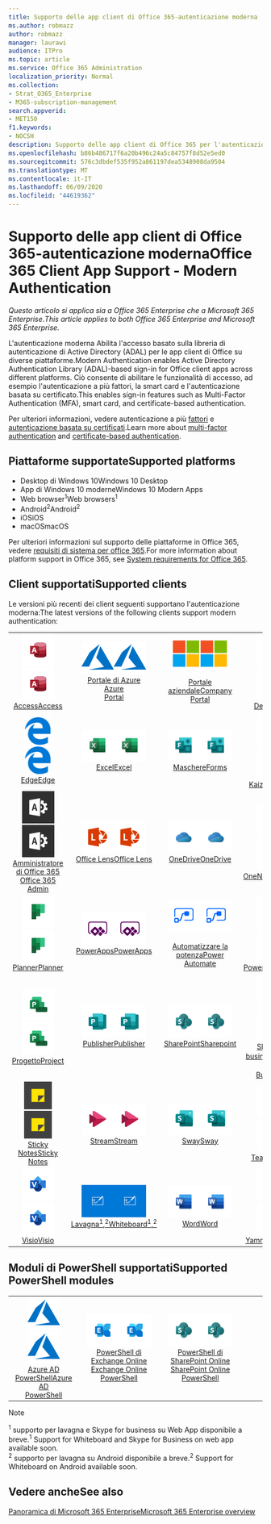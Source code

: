 ```yaml
---
title: Supporto delle app client di Office 365-autenticazione moderna
ms.author: robmazz
author: robmazz
manager: laurawi
audience: ITPro
ms.topic: article
ms.service: Office 365 Administration
localization_priority: Normal
ms.collection:
- Strat_O365_Enterprise
- M365-subscription-management
search.appverid:
- MET150
f1.keywords:
- NOCSH
description: Supporto delle app client di Office 365 per l'autenticazione moderna.
ms.openlocfilehash: b86b486717f6a20b496c24a5c84757f8d52e5ed0
ms.sourcegitcommit: 576c3dbdef535f952a861197dea5348908da9504
ms.translationtype: MT
ms.contentlocale: it-IT
ms.lasthandoff: 06/09/2020
ms.locfileid: "44619362"
---
```

# <a name="office-365-client-app-support---modern-authentication"></a><span data-ttu-id="5f043-103">Supporto delle app client di Office 365-autenticazione moderna</span><span class="sxs-lookup"><span data-stu-id="5f043-103">Office 365 Client App Support - Modern Authentication</span></span>

<span data-ttu-id="5f043-104">*Questo articolo si applica sia a Office 365 Enterprise che a Microsoft 365 Enterprise*.</span><span class="sxs-lookup"><span data-stu-id="5f043-104">*This article applies to both Office 365 Enterprise and Microsoft 365 Enterprise.*</span></span>

<span data-ttu-id="5f043-105">L'autenticazione moderna Abilita l'accesso basato sulla libreria di autenticazione di Active Directory (ADAL) per le app client di Office su diverse piattaforme.</span><span class="sxs-lookup"><span data-stu-id="5f043-105">Modern Authentication enables Active Directory Authentication Library (ADAL)-based sign-in for Office client apps across different platforms.</span></span> <span data-ttu-id="5f043-106">Ciò consente di abilitare le funzionalità di accesso, ad esempio l'autenticazione a più fattori, la smart card e l'autenticazione basata su certificato.</span><span class="sxs-lookup"><span data-stu-id="5f043-106">This enables sign-in features such as Multi-Factor Authentication (MFA), smart card, and certificate-based authentication.</span></span>

<span data-ttu-id="5f043-107">Per ulteriori informazioni, vedere autenticazione a più [fattori](https://docs.microsoft.com/azure/active-directory/authentication/multi-factor-authentication) e [autenticazione basata su certificati](https://docs.microsoft.com/azure/active-directory/active-directory-certificate-based-authentication-get-started).</span><span class="sxs-lookup"><span data-stu-id="5f043-107">Learn more about [multi-factor authentication](https://docs.microsoft.com/azure/active-directory/authentication/multi-factor-authentication) and [certificate-based authentication](https://docs.microsoft.com/azure/active-directory/active-directory-certificate-based-authentication-get-started).</span></span>

## <a name="supported-platforms"></a><span data-ttu-id="5f043-108">Piattaforme supportate</span><span class="sxs-lookup"><span data-stu-id="5f043-108">Supported platforms</span></span>

 - <span data-ttu-id="5f043-109">Desktop di Windows 10</span><span class="sxs-lookup"><span data-stu-id="5f043-109">Windows 10 Desktop</span></span>
 - <span data-ttu-id="5f043-110">App di Windows 10 moderne</span><span class="sxs-lookup"><span data-stu-id="5f043-110">Windows 10 Modern Apps</span></span>
 - <span data-ttu-id="5f043-111">Web browser<sup>1</sup></span><span class="sxs-lookup"><span data-stu-id="5f043-111">Web browsers<sup>1</sup></span></span>
 - <span data-ttu-id="5f043-112">Android<sup>2</sup></span><span class="sxs-lookup"><span data-stu-id="5f043-112">Android<sup>2</sup></span></span>
 - <span data-ttu-id="5f043-113">iOS</span><span class="sxs-lookup"><span data-stu-id="5f043-113">iOS</span></span>
 - <span data-ttu-id="5f043-114">macOS</span><span class="sxs-lookup"><span data-stu-id="5f043-114">macOS</span></span>

<span data-ttu-id="5f043-115">Per ulteriori informazioni sul supporto delle piattaforme in Office 365, vedere [requisiti di sistema per office 365](https://products.office.com/office-system-requirements).</span><span class="sxs-lookup"><span data-stu-id="5f043-115">For more information about platform support in Office 365, see [System requirements for Office 365](https://products.office.com/office-system-requirements).</span></span>

## <a name="supported-clients"></a><span data-ttu-id="5f043-116">Client supportati</span><span class="sxs-lookup"><span data-stu-id="5f043-116">Supported clients</span></span>

<span data-ttu-id="5f043-117">Le versioni più recenti dei client seguenti supportano l'autenticazione moderna:</span><span class="sxs-lookup"><span data-stu-id="5f043-117">The latest versions of the following clients support modern authentication:</span></span>

| | | | | | |
|:---:|:---:|:---:|:---:|:---:|:---:|
| <span data-ttu-id="5f043-118">![Icona Access](media/o365-access-64x64.png)</span><span class="sxs-lookup"><span data-stu-id="5f043-118">![Access icon](media/o365-access-64x64.png)</span></span> <br> [<span data-ttu-id="5f043-119">Access</span><span class="sxs-lookup"><span data-stu-id="5f043-119">Access</span></span>](https://products.office.com/access) | <span data-ttu-id="5f043-120">![Icona di Azure](media/o365-azure-64x64.png)</span><span class="sxs-lookup"><span data-stu-id="5f043-120">![Azure icon](media/o365-azure-64x64.png)</span></span> <br> [<span data-ttu-id="5f043-121">Portale di Azure <br></span><span class="sxs-lookup"><span data-stu-id="5f043-121">Azure <br> Portal </span></span>](https://azure.microsoft.com/features/azure-portal/) | <span data-ttu-id="5f043-122">![Icona portale aziendale](media/o365-microsoft-64x64.png)</span><span class="sxs-lookup"><span data-stu-id="5f043-122">![Company portal icon](media/o365-microsoft-64x64.png)</span></span> <br> [<span data-ttu-id="5f043-123"><br>Portale aziendale</span><span class="sxs-lookup"><span data-stu-id="5f043-123">Company <br> Portal </span></span>](https://docs.microsoft.com/intune-user-help/sign-in-to-the-company-portal) | <span data-ttu-id="5f043-124">![Icona di approfondimento](media/o365-delve-64x64.png)</span><span class="sxs-lookup"><span data-stu-id="5f043-124">![Delve icon](media/o365-delve-64x64.png)</span></span> <br> [<span data-ttu-id="5f043-125">Delve</span><span class="sxs-lookup"><span data-stu-id="5f043-125">Delve</span></span>](https://products.office.com/business/intelligent-search) | <span data-ttu-id="5f043-126">![Icona Dynamics 365](media/o365-dynamics365-64x64.png)</span><span class="sxs-lookup"><span data-stu-id="5f043-126">![Dynamics 365 icon](media/o365-dynamics365-64x64.png)</span></span> <br> [<span data-ttu-id="5f043-127">Dynamics 365</span><span class="sxs-lookup"><span data-stu-id="5f043-127">Dynamics 365</span></span>](https://dynamics.microsoft.com) 
| <span data-ttu-id="5f043-128">![Icona del server perimetrale](media/o365-edge-64x64.png)</span><span class="sxs-lookup"><span data-stu-id="5f043-128">![Edge icon](media/o365-edge-64x64.png)</span></span> <br> [<span data-ttu-id="5f043-129">Edge</span><span class="sxs-lookup"><span data-stu-id="5f043-129">Edge</span></span>](https://www.microsoft.com/windows/microsoft-edge) | <span data-ttu-id="5f043-130">![Icona Excel](media/o365-excel-64x64.png)</span><span class="sxs-lookup"><span data-stu-id="5f043-130">![Excel icon](media/o365-excel-64x64.png)</span></span> <br> [<span data-ttu-id="5f043-131">Excel</span><span class="sxs-lookup"><span data-stu-id="5f043-131">Excel</span></span>](https://products.office.com/excel) | <span data-ttu-id="5f043-132">![Icona maschere](media/o365-forms-64x64.png)</span><span class="sxs-lookup"><span data-stu-id="5f043-132">![Forms icon](media/o365-forms-64x64.png)</span></span> <br> [<span data-ttu-id="5f043-133">Maschere</span><span class="sxs-lookup"><span data-stu-id="5f043-133">Forms</span></span>](https://flow.microsoft.com/connectors/shared_microsoftforms/microsoft-forms/) | <span data-ttu-id="5f043-134">![Icona di Kaizala](media/o365-kaizala-64x64.png)</span><span class="sxs-lookup"><span data-stu-id="5f043-134">![Kaizala icon](media/o365-kaizala-64x64.png)</span></span> <br> [<span data-ttu-id="5f043-135">Kaizala</span><span class="sxs-lookup"><span data-stu-id="5f043-135">Kaizala</span></span>](https://products.office.com/en/business/microsoft-kaizala) | <span data-ttu-id="5f043-136">![Icona Office.com](media/o365-office-64x64.png)</span><span class="sxs-lookup"><span data-stu-id="5f043-136">![Office.com icon](media/o365-office-64x64.png)</span></span> <br> [<span data-ttu-id="5f043-137">Office.com</span><span class="sxs-lookup"><span data-stu-id="5f043-137">Office.com</span></span>](https://www.office.com/) 
| <span data-ttu-id="5f043-138">![Icona di amministrazione di Office 365](media/o365-o365admin-64x64.png)</span><span class="sxs-lookup"><span data-stu-id="5f043-138">![Office 365 Admin icon](media/o365-o365admin-64x64.png)</span></span> <br> [<span data-ttu-id="5f043-139">Amministratore di Office 365 <br></span><span class="sxs-lookup"><span data-stu-id="5f043-139">Office 365 <br> Admin</span></span>](https://products.office.com/business/manage-office-365-admin-app) | <span data-ttu-id="5f043-140">![Icona dell'obiettivo](media/o365-lens-64x64.png)</span><span class="sxs-lookup"><span data-stu-id="5f043-140">![Lens icon](media/o365-lens-64x64.png)</span></span> <br> [<span data-ttu-id="5f043-141">Office Lens</span><span class="sxs-lookup"><span data-stu-id="5f043-141">Office Lens</span></span>](https://www.microsoft.com/p/office-lens/9wzdncrfj3t8?activetab=pivot%3Aoverviewtab) | <span data-ttu-id="5f043-142">![Icona di OneDrive for business](media/o365-OneDrive-64x64.png)</span><span class="sxs-lookup"><span data-stu-id="5f043-142">![OneDrive for Business icon](media/o365-OneDrive-64x64.png)</span></span> <br> [<span data-ttu-id="5f043-143">OneDrive</span><span class="sxs-lookup"><span data-stu-id="5f043-143">OneDrive</span></span>](https://products.office.com/onedrive-for-business/online-cloud-storage) |  <span data-ttu-id="5f043-144">![Icona di OneNote](media/o365-OneNote-64x64.png)</span><span class="sxs-lookup"><span data-stu-id="5f043-144">![OneNote icon](media/o365-OneNote-64x64.png)</span></span> <br> [<span data-ttu-id="5f043-145">OneNote</span><span class="sxs-lookup"><span data-stu-id="5f043-145">OneNote</span></span>](https://products.office.com/onenote) | <span data-ttu-id="5f043-146">![Icona di Outlook](media/o365-outlook-64x64.png)</span><span class="sxs-lookup"><span data-stu-id="5f043-146">![Outlook icon](media/o365-outlook-64x64.png)</span></span> <br> [<span data-ttu-id="5f043-147">Outlook</span><span class="sxs-lookup"><span data-stu-id="5f043-147">Outlook</span></span>](https://products.office.com/outlook) 
| <span data-ttu-id="5f043-148">![Icona Planner](media/o365-planner-64x64.png)</span><span class="sxs-lookup"><span data-stu-id="5f043-148">![Planner icon](media/o365-planner-64x64.png)</span></span> <br> [<span data-ttu-id="5f043-149">Planner</span><span class="sxs-lookup"><span data-stu-id="5f043-149">Planner</span></span>](https://products.office.com/business/task-management-software) | <span data-ttu-id="5f043-150">![Icona di PowerApps](media/o365-powerapps-64x64.png)</span><span class="sxs-lookup"><span data-stu-id="5f043-150">![PowerApps icon](media/o365-powerapps-64x64.png)</span></span> <br> [<span data-ttu-id="5f043-151">PowerApps</span><span class="sxs-lookup"><span data-stu-id="5f043-151">PowerApps </span></span>](https://powerapps.microsoft.com) | <span data-ttu-id="5f043-152">![Icona Power automatizzate](media/o365-flow-64x64.png)</span><span class="sxs-lookup"><span data-stu-id="5f043-152">![Power Automate icon](media/o365-flow-64x64.png)</span></span> <br> [<span data-ttu-id="5f043-153"><br>Automatizzare la potenza</span><span class="sxs-lookup"><span data-stu-id="5f043-153">Power <br> Automate</span></span>](https://flow.microsoft.com) | <span data-ttu-id="5f043-154">![Icona PowerBI](media/o365-powerbi-64x64.png)</span><span class="sxs-lookup"><span data-stu-id="5f043-154">![PowerBI icon](media/o365-powerbi-64x64.png)</span></span> <br> [<span data-ttu-id="5f043-155">Power BI</span><span class="sxs-lookup"><span data-stu-id="5f043-155">Power BI</span></span>](https://powerbi.microsoft.com)| <span data-ttu-id="5f043-156">![Icona PowerPoint](media/o365-powerpoint-64x64.png)</span><span class="sxs-lookup"><span data-stu-id="5f043-156">![PowerPoint icon](media/o365-powerpoint-64x64.png)</span></span> <br> [<span data-ttu-id="5f043-157">PowerPoint</span><span class="sxs-lookup"><span data-stu-id="5f043-157">PowerPoint</span></span>](https://products.office.com/powerpoint) 
| <span data-ttu-id="5f043-158">![Icona progetto](media/o365-project-64x64.png)</span><span class="sxs-lookup"><span data-stu-id="5f043-158">![Project icon](media/o365-project-64x64.png)</span></span> <br> [<span data-ttu-id="5f043-159">Progetto</span><span class="sxs-lookup"><span data-stu-id="5f043-159">Project</span></span>](https://products.office.com/project) | <span data-ttu-id="5f043-160">![Icona di Publisher](media/o365-publisher-64x64.png)</span><span class="sxs-lookup"><span data-stu-id="5f043-160">![Publisher icon](media/o365-publisher-64x64.png)</span></span> <br> [<span data-ttu-id="5f043-161">Publisher</span><span class="sxs-lookup"><span data-stu-id="5f043-161">Publisher</span></span>](https://products.office.com/publisher) | <span data-ttu-id="5f043-162">![Icona di SharePoint](media/o365-sharepoint-64x64.png)</span><span class="sxs-lookup"><span data-stu-id="5f043-162">![SharePoint icon](media/o365-sharepoint-64x64.png)</span></span> <br> [<span data-ttu-id="5f043-163">SharePoint</span><span class="sxs-lookup"><span data-stu-id="5f043-163">Sharepoint</span></span>](https://products.office.com/sharepoint) | <span data-ttu-id="5f043-164">![Icona di Skype for Business](media/o365-skypeforbusiness-64x64.png)</span><span class="sxs-lookup"><span data-stu-id="5f043-164">![Skype for Business icon](media/o365-skypeforbusiness-64x64.png)</span></span> <br> [<span data-ttu-id="5f043-165">Skype for <br> business<sup>1</sup></span><span class="sxs-lookup"><span data-stu-id="5f043-165">Skype for <br> Business<sup>1</sup></span></span>](https://www.skype.com/business/) | <span data-ttu-id="5f043-166">![Icona di StaffHub](media/o365-staffhub-64x64.png)</span><span class="sxs-lookup"><span data-stu-id="5f043-166">![StaffHub icon](media/o365-staffhub-64x64.png)</span></span> <br> [<span data-ttu-id="5f043-167">StaffHub</span><span class="sxs-lookup"><span data-stu-id="5f043-167">StaffHub</span></span>](https://products.office.com/microsoft-staffhub/staff-scheduling-software)
| <span data-ttu-id="5f043-168">![Icona note adesive](media/o365-stickynotes-64x64.png)</span><span class="sxs-lookup"><span data-stu-id="5f043-168">![Sticky Notes icon](media/o365-stickynotes-64x64.png)</span></span> <br> [<span data-ttu-id="5f043-169">Sticky Notes</span><span class="sxs-lookup"><span data-stu-id="5f043-169">Sticky Notes</span></span>](https://www.microsoft.com/p/microsoft-sticky-notes/9nblggh4qghw) | <span data-ttu-id="5f043-170">![Icona di Stream](media/o365-stream-64x64.png)</span><span class="sxs-lookup"><span data-stu-id="5f043-170">![Stream icon](media/o365-stream-64x64.png)</span></span> <br> [<span data-ttu-id="5f043-171">Stream</span><span class="sxs-lookup"><span data-stu-id="5f043-171">Stream</span></span>](https://stream.microsoft.com) | <span data-ttu-id="5f043-172">![Icona Sway](media/o365-sway-64x64.png)</span><span class="sxs-lookup"><span data-stu-id="5f043-172">![Sway icon](media/o365-sway-64x64.png)</span></span> <br> [<span data-ttu-id="5f043-173">Sway</span><span class="sxs-lookup"><span data-stu-id="5f043-173">Sway</span></span>](https://sway.com) | <span data-ttu-id="5f043-174">![icona di Teams](media/o365-teams-64x64.png)</span><span class="sxs-lookup"><span data-stu-id="5f043-174">![Teams icon](media/o365-teams-64x64.png)</span></span> <br> [<span data-ttu-id="5f043-175">Teams</span><span class="sxs-lookup"><span data-stu-id="5f043-175">Teams</span></span>](https://products.office.com/microsoft-teams/group-chat-software) | <span data-ttu-id="5f043-176">![Icona da fare](media/o365-todo-64x64.png)</span><span class="sxs-lookup"><span data-stu-id="5f043-176">![To Do icon](media/o365-todo-64x64.png)</span></span> <br> [<span data-ttu-id="5f043-177">Da fare</span><span class="sxs-lookup"><span data-stu-id="5f043-177">To Do</span></span>](https://todo.microsoft.com) 
| <span data-ttu-id="5f043-178">![Icona Visio](media/o365-visio-64x64.png)</span><span class="sxs-lookup"><span data-stu-id="5f043-178">![Visio icon](media/o365-visio-64x64.png)</span></span> <br> [<span data-ttu-id="5f043-179">Visio</span><span class="sxs-lookup"><span data-stu-id="5f043-179">Visio</span></span>](https://products.office.com/visio/flowchart-software) | <span data-ttu-id="5f043-180">![Icona lavagna](media/o365-whiteboard-64x64.png)</span><span class="sxs-lookup"><span data-stu-id="5f043-180">![Whiteboard icon](media/o365-whiteboard-64x64.png)</span></span> <br> [<span data-ttu-id="5f043-181">Lavagna<sup>1</sup>,<sup>2</sup></span><span class="sxs-lookup"><span data-stu-id="5f043-181">Whiteboard<sup>1</sup>,<sup>2</sup></span></span>](https://whiteboard.microsoft.com/) | <span data-ttu-id="5f043-182">![Icona Word](media/o365-word-64x64.png)</span><span class="sxs-lookup"><span data-stu-id="5f043-182">![Word icon](media/o365-word-64x64.png)</span></span> <br> [<span data-ttu-id="5f043-183">Word</span><span class="sxs-lookup"><span data-stu-id="5f043-183">Word</span></span>](https://products.office.com/word) | <span data-ttu-id="5f043-184">![Icona di Yammer](media/o365-yammer-64x64.png)</span><span class="sxs-lookup"><span data-stu-id="5f043-184">![Yammer icon](media/o365-yammer-64x64.png)</span></span> <br> [<span data-ttu-id="5f043-185">Yammer</span><span class="sxs-lookup"><span data-stu-id="5f043-185">Yammer</span></span>](https://products.office.com/yammer/yammer-overview) | <span data-ttu-id="5f043-186">![Icona di Yammer](media/o365-yammer-64x64.png)</span><span class="sxs-lookup"><span data-stu-id="5f043-186">![Yammer icon](media/o365-yammer-64x64.png)</span></span> <br> [<span data-ttu-id="5f043-187"><br>Notificatore di Yammer</span><span class="sxs-lookup"><span data-stu-id="5f043-187">Yammer <br> Notifier</span></span>](https://products.office.com/yammer/yammer-overview) |  |

## <a name="supported-powershell-modules"></a><span data-ttu-id="5f043-188">Moduli di PowerShell supportati</span><span class="sxs-lookup"><span data-stu-id="5f043-188">Supported PowerShell modules</span></span>

| | | | | | |
|:---:|:---:|:---:|:---:|:---:|:---:|
| <span data-ttu-id="5f043-189">![Icona di Azure](media/o365-azure-64x64.png)</span><span class="sxs-lookup"><span data-stu-id="5f043-189">![Azure icon](media/o365-azure-64x64.png)</span></span> <br> [<span data-ttu-id="5f043-190">Azure AD <br> PowerShell</span><span class="sxs-lookup"><span data-stu-id="5f043-190">Azure AD <br> PowerShell</span></span>](https://docs.microsoft.com/powershell/azure/active-directory/overview?view=azureadps-2.0) | <span data-ttu-id="5f043-191">![Icona di Exchange](media/o365-exchange-64x64.png)</span><span class="sxs-lookup"><span data-stu-id="5f043-191">![Exchange icon](media/o365-exchange-64x64.png)</span></span> <br> [<span data-ttu-id="5f043-192">PowerShell di Exchange Online <br></span><span class="sxs-lookup"><span data-stu-id="5f043-192">Exchange Online <br> PowerShell</span></span>](https://docs.microsoft.com/powershell/exchange/exchange-online/exchange-online-powershell?view=exchange-ps) | <span data-ttu-id="5f043-193">![Icona di SharePoint](media/o365-sharepoint-64x64.png)</span><span class="sxs-lookup"><span data-stu-id="5f043-193">![SharePoint icon](media/o365-sharepoint-64x64.png)</span></span> <br> [<span data-ttu-id="5f043-194">PowerShell di SharePoint Online <br></span><span class="sxs-lookup"><span data-stu-id="5f043-194">SharePoint Online <br> PowerShell</span></span>](https://docs.microsoft.com/powershell/sharepoint/sharepoint-online/connect-sharepoint-online)

> [!NOTE]
> <span data-ttu-id="5f043-195"><sup>1</sup> supporto per lavagna e Skype for business su Web App disponibile a breve.</span><span class="sxs-lookup"><span data-stu-id="5f043-195"><sup>1</sup> Support for Whiteboard and Skype for Business on web app available soon.</span></span> <br>
> <span data-ttu-id="5f043-196"><sup>2</sup> supporto per lavagna su Android disponibile a breve.</span><span class="sxs-lookup"><span data-stu-id="5f043-196"><sup>2</sup> Support for Whiteboard on Android available soon.</span></span>

## <a name="see-also"></a><span data-ttu-id="5f043-197">Vedere anche</span><span class="sxs-lookup"><span data-stu-id="5f043-197">See also</span></span>

[<span data-ttu-id="5f043-198">Panoramica di Microsoft 365 Enterprise</span><span class="sxs-lookup"><span data-stu-id="5f043-198">Microsoft 365 Enterprise overview</span></span>](https://docs.microsoft.com/microsoft-365/enterprise/microsoft-365-overview)
